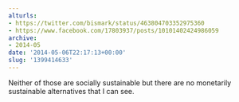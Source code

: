 ```yaml
---
alturls:
- https://twitter.com/bismark/status/463804703352975360
- https://www.facebook.com/17803937/posts/10101402424986059
archive:
- 2014-05
date: '2014-05-06T22:17:13+00:00'
slug: '1399414633'
---
```


Neither of those are socially sustainable but there are no monetarily sustainable alternatives that I can see.

